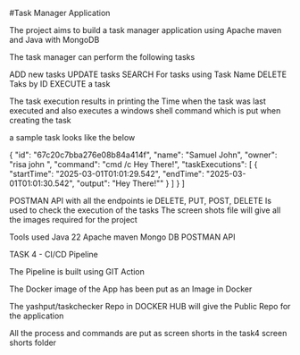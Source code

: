#Task Manager Application

The project aims to build a task manager application using Apache maven and Java with MongoDB 

The task manager can perform the following tasks

ADD new tasks
UPDATE tasks
SEARCH For tasks using Task Name
DELETE Taks by ID
EXECUTE a task

The task execution results in printing the Time when the task was last executed and also executes a windows shell command which is put when creating the task

a sample task looks like the below

 {
    "id": "67c20c7bba276e08b84a414f",
    "name": "Samuel John",
    "owner": "risa john ",
    "command": "cmd /c Hey There!",
    "taskExecutions": [
      {
        "startTime": "2025-03-01T01:01:29.542",
        "endTime": "2025-03-01T01:01:30.542",
        "output": "Hey There!\""
      }
    ]
  }
]

POSTMAN API with all the endpoints ie DELETE, PUT, POST, DELETE Is used to check the execution of the tasks
The screen shots file will give all the images required for the project

Tools used
Java 22
Apache maven
Mongo DB
POSTMAN API 


TASK 4 - CI/CD Pipeline

The Pipeline is built using GIT Action

The Docker image of the App has been put as an Image in Docker

The yashput/taskchecker Repo in DOCKER HUB will give the Public Repo for the application

All the process and commands are put as screen shorts in the task4 screen shorts folder
